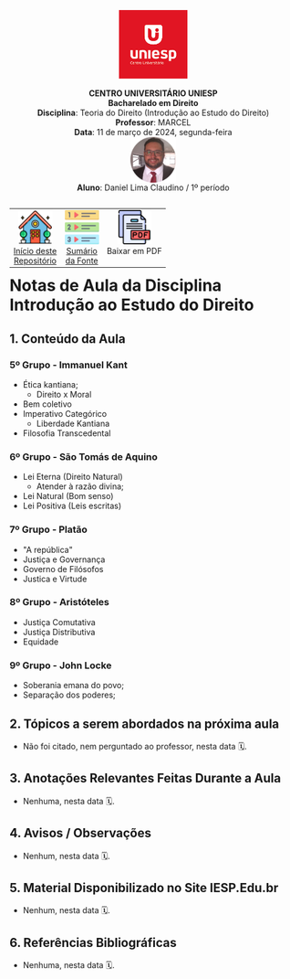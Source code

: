 <div align="center">

<p align="center"><img height="120" src="../../../figuras/LOGO_UNIESP.png"> </p>

<p align="center"><b>CENTRO UNIVERSITÁRIO UNIESP</b><br>
<b>Bacharelado em Direito</b><br>
<b>Disciplina</b>: Teoria do Direito (Introdução ao Estudo do Direito)<br>
<b>Professor</b>: MARCEL<br>
<b>Data</b>: 11 de março de 2024, segunda-feira<br>
<img align="center" src="../../../figuras/FOTO_PERFIL_DANIEL_CLAUDINO_2023.png" width="80"><br>
<b>Aluno</b>: Daniel Lima Claudino / 1º período<br>
 </p>
</div>

<table align="right" border="0">
  <tr>
    <td align="center" valign="top">
      <a href="../../../README.md">
        <img src="https://github.com/dnlclaudino/imagens/blob/master/icones/icone-casa2.png?raw=true" heigh="60" width="60"><br>Início deste <br>Repositório
      </a>
    </td>
    <td align="center" valign="top">
      <a href="../README.md">
        <img src="https://github.com/dnlclaudino/imagens/blob/master/icones/icone-sumario.png?raw=true" heigh="60" width="60"><br>Sumário<br>da Fonte
      </a>
    </td>
    <td align="center" valign="top">
        <img src="https://github.com/dnlclaudino/imagens/blob/master/icones-aplicativos/pdf/pdf.png?raw=true" heigh="60" width="60"><br>Baixar em PDF
    </td>
  </tr>
</table><br><br><br><br><br>

# Notas de Aula da Disciplina Introdução ao Estudo do Direito

## 1. Conteúdo da Aula

### 5º Grupo - Immanuel Kant

- Ética kantiana;
  - Direito x Moral
- Bem coletivo
- Imperativo Categórico
  - Liberdade Kantiana
- Filosofia Transcedental

### 6º Grupo - São Tomás de Aquino

- Lei Eterna (Direito Natural)
  - Atender à razão divina;
- Lei Natural (Bom senso)
- Lei Positiva (Leis escritas)

### 7º Grupo - Platão

- "A república"
- Justiça e Governança
- Governo de Filósofos
- Justica e Virtude

### 8º Grupo - Aristóteles

- Justiça Comutativa
- Justiça Distributiva
- Equidade

### 9º Grupo - John Locke

- Soberania emana do povo;
- Separação dos poderes;


## 2. Tópicos a serem abordados na próxima aula

- Não foi citado, nem perguntado ao professor, nesta data 🗓.

## 3. Anotações Relevantes Feitas Durante a Aula

- Nenhuma, nesta data 🗓.

## 4. Avisos / Observações

- Nenhum, nesta data 🗓.

## 5. Material Disponibilizado no Site IESP.Edu.br

- Nenhum, nesta data 🗓.

## 6. Referências Bibliográficas

- Nenhuma, nesta data 🗓.